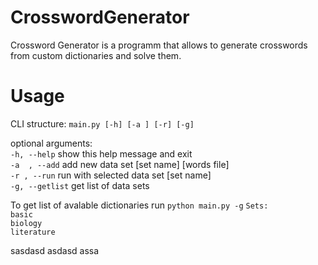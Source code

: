 # CrosswordGenerator
Crossword Generator is a programm that allows to generate crosswords from custom dictionaries and solve them.
# Usage
CLI structure: `main.py [-h] [-a ] [-r] [-g]`

optional arguments:<br/>
  `-h, --help`     show this help message and exit<br/>
  `-a  , --add`    add new data set [set name] [words file]<br/>
  `-r , --run`     run with selected data set [set name]<br/>
  `-g, --getlist`  get list of data sets<br/>
  
To get list of avalable dictionaries run `python main.py -g`
`Sets:`<br/>
`basic`<br/>
`biology`<br/>
`literature`

sasdasd
asdasd
assa
